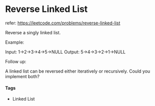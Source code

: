 

# Reverse Linked List
refer: https://leetcode.com/problems/reverse-linked-list

Reverse a singly linked list.

Example:

Input: 1-&gt;2-&gt;3-&gt;4-&gt;5-&gt;NULL
Output: 5-&gt;4-&gt;3-&gt;2-&gt;1-&gt;NULL


Follow up:

A linked list can be reversed either iteratively or recursively. Could you implement both?



#### Tags

- Linked List



